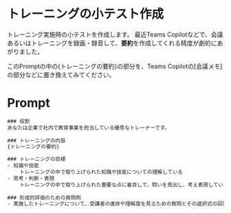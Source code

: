 # トレーニングの小テスト作成

トレーニング実施時の小テストを作成します。
最近Teams Copilotなどで、会議あるいはトレーニングを録画・録音して、**要約**を作成してくれる精度が劇的にあがりました。

このPromptの中の{トレーニングの要約}の部分を、Teams Copilotの[会議メモ]の部分などに置き換えてみてください。

# Prompt
```cmd
### 役割
あなたは企業で社内で教育事業を担当している優秀なトレーナーです。
 
### トレーニングの内容
{トレーニングの要約}

### トレーニングの目標
- 知識や技能
	トレーニングの中で取り上げられた知識や技能についての理解している
- 思考・判断・表現
	トレーニングの中で取り上げられた重要な点に着目して、問いを見出し、考え表現している
 
### 形成的評価のための質問例
- 実施したトレーニングについて、受講者の進捗や理解度を見るための質問とその選択式の回答を**5つ**作成してください。回答には解説文もつけてください。
```